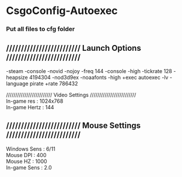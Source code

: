 # CsgoConfig-Autoexec #

### Put all files to cfg folder

## ///////////////////////// Launch Options /////////////////////////  
-steam -console -novid -nojoy -freq 144 -console -high -tickrate 128 -heapsize 4194304 -nod3d9ex -noaafonts -high +exec autoexec -lv -language pirate +rate 786432 

///////////////////////// Video Settings /////////////////////////  
In-game res : 1024x768  
In-game Hertz : 144


## ///////////////////////// Mouse Settings /////////////////////////  
Windows Sens : 6/11  
Mouse DPI : 400  
Mouse HZ : 1000  
In-game Sens : 2.0  




